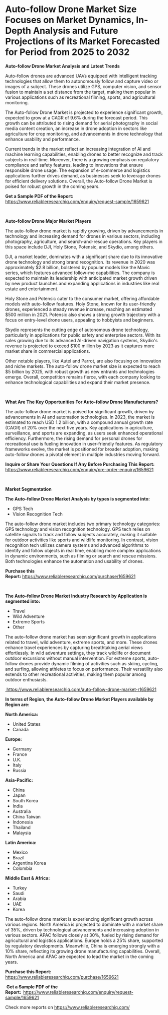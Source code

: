 <p><h1>Auto-follow Drone Market Size Focuses on Market Dynamics, In-Depth Analysis and Future Projections of its Market Forecasted for Period from 2025 to 2032</h1></p><p><strong>Auto-follow Drone Market Analysis and Latest Trends</strong></p>
<p><p>Auto-follow drones are advanced UAVs equipped with intelligent tracking technologies that allow them to autonomously follow and capture video or images of a subject. These drones utilize GPS, computer vision, and sensor fusion to maintain a set distance from the target, making them popular in various applications such as recreational filming, sports, and agricultural monitoring.</p><p>The Auto-follow Drone Market is projected to experience significant growth, expected to grow at a CAGR of 9.6% during the forecast period. This growth can be attributed to rising demand for aerial photography in social media content creation, an increase in drone adoption in sectors like agriculture for crop monitoring, and advancements in drone technology that enhance usability and performance.</p><p>Current trends in the market reflect an increasing integration of AI and machine learning capabilities, enabling drones to better recognize and track subjects in real-time. Moreover, there is a growing emphasis on regulatory compliance and safety features, leading to innovations that ensure responsible drone usage. The expansion of e-commerce and logistics applications further drives demand, as businesses seek to leverage drones for efficient delivery solutions. Overall, the Auto-follow Drone Market is poised for robust growth in the coming years.</p></p>
<p><strong>Get a Sample PDF of the Report:&nbsp;</strong> <a href="https://www.reliableresearchiq.com/enquiry/request-sample/1659621?utm_campaign=3579&utm_medium=2&utm_source=Github&utm_content=ia&utm_term=23032025&utm_id=auto-follow-drone">https://www.reliableresearchiq.com/enquiry/request-sample/1659621</a></p>
<p>&nbsp;</p>
<p><strong>Auto-follow Drone Major Market Players</strong></p>
<p><p>The auto-follow drone market is rapidly growing, driven by advancements in technology and increasing demand for drones in various sectors, including photography, agriculture, and search-and-rescue operations. Key players in this space include DJI, Holy Stone, Potensic, and Skydio, among others.</p><p>DJI, a market leader, dominates with a significant share due to its innovative drone technology and strong brand recognition. Its revenue in 2020 was approximately $2.8 billion, bolstered by popular models like the Mavic series, which features advanced follow-me capabilities. The company is expected to maintain its leadership with anticipated market growth driven by new product launches and expanding applications in industries like real estate and entertainment.</p><p>Holy Stone and Potensic cater to the consumer market, offering affordable models with auto-follow features. Holy Stone, known for its user-friendly drones, experienced a steady revenue increase, reaching an estimated $500 million in 2021. Potensic also shows a strong growth trajectory with a focus on entry-level drone users, appealing to hobbyists and beginners.</p><p>Skydio represents the cutting edge of autonomous drone technology, particularly in applications for public safety and enterprise sectors. With its sales growing due to its advanced AI-driven navigation systems, Skydio's revenue is projected to exceed $100 million by 2023 as it captures more market share in commercial applications.</p><p>Other notable players, like Autel and Parrot, are also focusing on innovation and niche markets. The auto-follow drone market size is expected to reach $5 billion by 2025, with robust growth as new entrants and technologies emerge. Overall, competition remains fierce, with each company looking to enhance technological capabilities and expand their market presence.</p></p>
<p>&nbsp;</p>
<p><strong>What Are The Key Opportunities For Auto-follow Drone Manufacturers?</strong></p>
<p><p>The auto-follow drone market is poised for significant growth, driven by advancements in AI and automation technologies. In 2023, the market is estimated to reach USD 1.2 billion, with a compound annual growth rate (CAGR) of 20% over the next five years. Key applications in agriculture, surveillance, and sports are expanding, as users seek enhanced operational efficiency. Furthermore, the rising demand for personal drones for recreational use is fueling innovation in user-friendly features. As regulatory frameworks evolve, the market is positioned for broader adoption, making auto-follow drones a pivotal element in multiple industries moving forward.</p></p>
<p><strong>Inquire or Share Your Questions If Any Before Purchasing This Report:</strong> <a href="https://www.reliableresearchiq.com/enquiry/pre-order-enquiry/1659621?utm_campaign=3579&utm_medium=2&utm_source=Github&utm_content=ia&utm_term=23032025&utm_id=auto-follow-drone">https://www.reliableresearchiq.com/enquiry/pre-order-enquiry/1659621</a></p>
<p>&nbsp;</p>
<p><strong>Market Segmentation</strong></p>
<p><strong>The Auto-follow Drone Market Analysis by types is segmented into:</strong></p>
<p><ul><li>GPS Tech</li><li>Vision Recognition Tech</li></ul></p>
<p><p>The auto-follow drone market includes two primary technology categories: GPS technology and vision recognition technology. GPS tech relies on satellite signals to track and follow subjects accurately, making it suitable for outdoor activities like sports and wildlife monitoring. In contrast, vision recognition tech utilizes camera systems and advanced algorithms to identify and follow objects in real time, enabling more complex applications in dynamic environments, such as filming or search and rescue missions. Both technologies enhance the automation and usability of drones.</p></p>
<p><strong>Purchase this Report:&nbsp;</strong><a href="https://www.reliableresearchiq.com/purchase/1659621?utm_campaign=3579&utm_medium=2&utm_source=Github&utm_content=ia&utm_term=23032025&utm_id=auto-follow-drone">https://www.reliableresearchiq.com/purchase/1659621</a></p>
<p>&nbsp;</p>
<p><strong>The Auto-follow Drone Market Industry Research by Application is segmented into:</strong></p>
<p><ul><li>Travel</li><li>Wild Adventure</li><li>Extreme Sports</li><li>Other</li></ul></p>
<p><p>The auto-follow drone market has seen significant growth in applications related to travel, wild adventure, extreme sports, and more. These drones enhance travel experiences by capturing breathtaking aerial views effortlessly. In wild adventure settings, they track wildlife or document outdoor excursions without manual intervention. For extreme sports, auto-follow drones provide dynamic filming of activities such as skiing, cycling, and surfing, allowing athletes to focus on performance. Their versatility also extends to other recreational activities, making them popular among outdoor enthusiasts.</p></p>
<p><a href="https://www.reliableresearchiq.com/auto-follow-drone-market-r1659621?utm_campaign=3579&utm_medium=2&utm_source=Github&utm_content=ia&utm_term=23032025&utm_id=auto-follow-drone">&nbsp;https://www.reliableresearchiq.com/auto-follow-drone-market-r1659621</a></p>
<p><strong>In terms of Region, the Auto-follow Drone Market Players available by Region are:</strong></p>
<p>
    <p> <strong> North America: </strong>
        <ul>
            <li>United States</li>
            <li>Canada</li>
        </ul>
        </p> 
    <p> <strong> Europe: </strong>
        <ul>
            <li>Germany</li>
            <li>France</li>
            <li>U.K.</li>
            <li>Italy</li>
            <li>Russia</li>
        </ul>
        </p> 
    <p> <strong> Asia-Pacific: </strong>
        <ul>
            <li>China</li>
            <li>Japan</li>
            <li>South Korea</li>
            <li>India</li>
            <li>Australia</li>
            <li>China Taiwan</li>
            <li>Indonesia</li>
            <li>Thailand</li>
            <li>Malaysia</li>
        </ul>
        </p> 
    <p> <strong> Latin America: </strong>
        <ul>
            <li>Mexico</li>
            <li>Brazil</li>
            <li>Argentina Korea</li>
            <li>Colombia</li>
        </ul>
        </p> 
    <p> <strong> Middle East & Africa: </strong>
        <ul>
            <li>Turkey</li>
            <li>Saudi</li>
            <li>Arabia</li>
            <li>UAE</li>
            <li>Korea</li>
        </ul>
    </p>
    </p>
<p><p>The auto-follow drone market is experiencing significant growth across various regions. North America is projected to dominate with a market share of 35%, driven by technological advancements and increasing adoption in various sectors. APAC follows closely at 30%, fueled by rising demand for agricultural and logistics applications. Europe holds a 25% share, supported by regulatory developments. Meanwhile, China is emerging strongly with a 10% share, reflecting its growing drone manufacturing capabilities. Overall, North America and APAC are expected to lead the market in the coming years.</p></p>
<p><strong>Purchase this Report: </strong><a href="https://www.reliableresearchiq.com/purchase/1659621?utm_campaign=3579&utm_medium=2&utm_source=Github&utm_content=ia&utm_term=23032025&utm_id=auto-follow-drone">https://www.reliableresearchiq.com/purchase/1659621</a></p>
<p>&nbsp;<strong>Get a Sample PDF of the Report:&nbsp;&nbsp;</strong><a href="https://www.reliableresearchiq.com/enquiry/request-sample/1659621?utm_campaign=3579&utm_medium=2&utm_source=Github&utm_content=ia&utm_term=23032025&utm_id=auto-follow-drone">https://www.reliableresearchiq.com/enquiry/request-sample/1659621</a></p>
<p><strong></strong></p>
<p>Check more reports on <a href="https://www.reliableresearchiq.com/?utm_campaign=3579&utm_medium=2&utm_source=Github&utm_content=ia&utm_term=23032025&utm_id=auto-follow-drone">https://www.reliableresearchiq.com/</a></p>